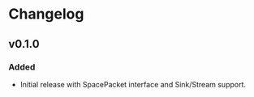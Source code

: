# Changelog

## v0.1.0

### Added
 - Initial release with SpacePacket interface and Sink/Stream support.